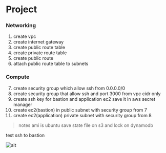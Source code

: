 # Project

### Networking
1. create vpc
2. create internet gateway
3. create public route table
4. create private route table
5. create public route
6. attach public route table to subnets


### Compute

7. create security group which allow ssh from 0.0.0.0/0
8. create security group that allow ssh and port 3000 from vpc cidr only
9. create ssh key for bastion and application ec2 save it in aws secret manager 
10.  create ec2(bastion) in public subnet with security group from 7
11. create ec2(application) private subnet with security group from 8

> notes ami is ubuntu
> save state file on s3 and lock on dynamodb

test ssh to bastion

![alt](./assets/)